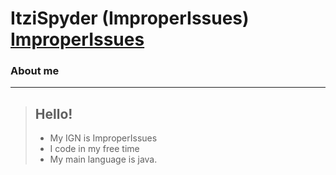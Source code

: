 # ItziSpyder (ImproperIssues) [ImproperIssues](/assets/images/pfp.png)
### About me
-------------------------------------------

> 
 > ## Hello!
 > - My IGN is ImproperIssues
 > - I code in my free time
 > - My main language is java.
